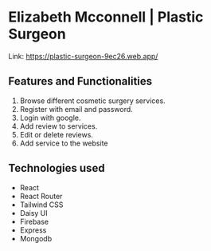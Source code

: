# Elizabeth Mcconnell | Plastic Surgeon

Link: https://plastic-surgeon-9ec26.web.app/

## Features and Functionalities

1. Browse different cosmetic surgery services.
1. Register with email and password.
1. Login with google.
1. Add review to services.
1. Edit or delete reviews.
1. Add service to the website

## Technologies used

- React
- React Router
- Tailwind CSS
- Daisy UI
- Firebase
- Express
- Mongodb

